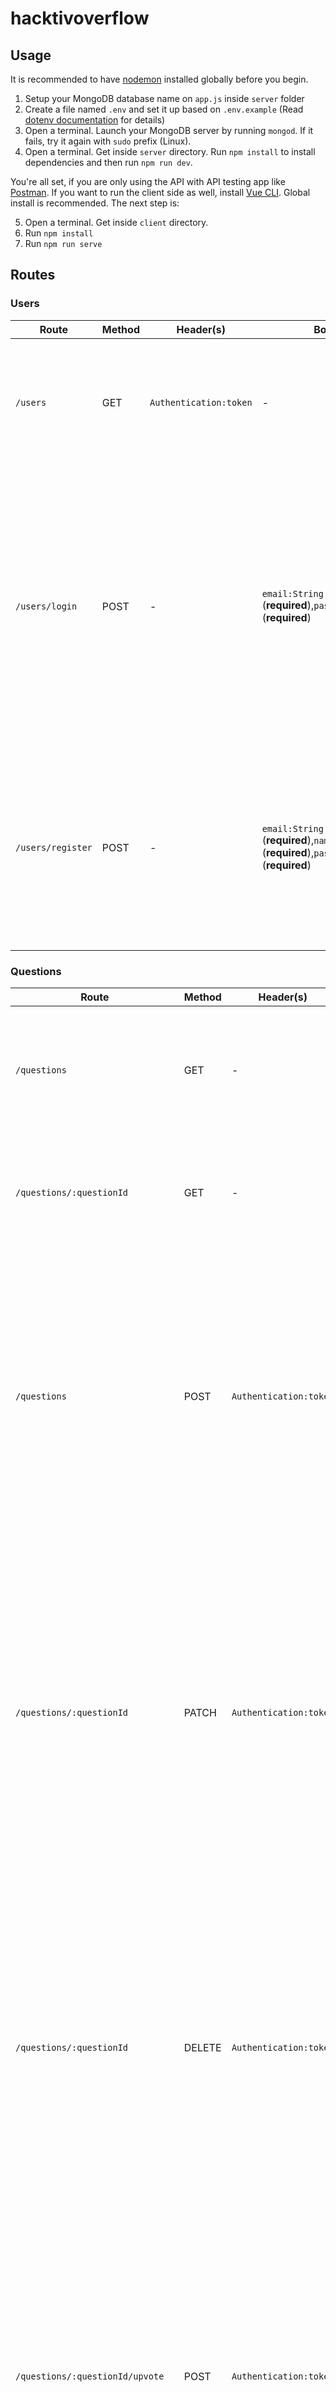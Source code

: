 # hacktivoverflow

## Usage

It is recommended to have [nodemon](https://nodemon.io/) installed globally before you begin.

1. Setup your MongoDB database name on `app.js` inside `server` folder
2. Create a file named `.env` and set it up based on `.env.example` (Read [dotenv documentation](dotenv) for details)
3. Open a terminal. Launch your MongoDB server by running `mongod`. If it fails, try it again with `sudo` prefix (Linux).
4. Open a terminal. Get inside `server` directory. Run `npm install` to install dependencies and then run `npm run dev`.

You're all set, if you are only using the API with API testing app like [Postman](https://www.getpostman.com/). If you want to run the client side as well, install [Vue CLI](https://cli.vuejs.org/). Global install is recommended. The next step is:

5. Open a terminal. Get inside `client` directory.
6. Run `npm install`
7. Run `npm run serve`

## Routes

### Users

| Route | Method | Header(s) | Body | Description | Response |
| ----- | ------ | --------- | ---- | ----------- | -------- |
| `/users` | GET | `Authentication:token` | - | Get all users | Success<br />Code: 200<br/>body: [{object user}, {object user}, ... ]<br /><br />Error:<br />(500)<br />body: {object error} |
| `/users/login` | POST | - | `email:String` (**required**),`password:String` (**required**) | Log in and obtain a `JSON Web Token` | Success<br />Code: 200<br/>body: [{object user}, {object user}, ... ]<br /><br />Error (wrong email/password):<br />(401)<br />body: {object error}<br /><br />Error (email not found):<br />(404)<br />body: {object error}<br /><br />Error:<br />(500)<br />body: {object error} |
| `/users/register` | POST | - | `email:String` (**required**),`name:String` (**required**),`password:String` (**required**) | Register a user | Success<br />Code: 201<br/>body: {token:String}<br /><br />Error (blank required field(s)):<br />(400)<br />body: {object error}<br /><br />Error:<br />(500)<br />body: {object error} |

### Questions

| Route | Method | Header(s) | Body | Params | Query | Description | Response |
| ----- | ------ | --------- | ---- | ------ | ----- | ----------- | -------- |
| `/questions` | GET | - | - | - | - | Get all questions | Success<br />Code: 200<br/>body: [{object question}, {object question}, ... ]<br/><br/>Error:<br />(500)<br />body: {object error} |
| `/questions/:questionId` | GET | - | - | `questionId` | - | Get a question | Success<br />Code: 200<br/>body: {object question}<br/><br/>Error:<br/>(500)<br />body: {object error} |
| `/questions` | POST | `Authentication:token` | `title:String` (**required**), `description:String` (**required**) | - | - | Create a question | Success<br />Code: 201<br/>body: {object question}<br /><br />Error (blank required field(s)):<br />(400)<br />body: {object error}<br /><br />Error (unauthenticated):<br />(401)<br />body: { message: "You are not authenticated. Please login." }<br /><br />Error:<br />(500)<br />body: {object error} |
| `/questions/:questionId` | PATCH | `Authentication:token` |  `title:String` (**required**), `description:String` (**required**) | `questionId` | - | Edit a question | Success<br />Code: 200<br/>body: { object updated question }<br /><br />Error (unauthenticated):<br />(401)<br />body: { message: "You are not authenticated. Please login."<br /><br />Error (unauthorized):<br />(401)<br />body: { message: "You are not authorized to perform this action." }<br /><br />Error:<br />(500)<br />body: {object error} |
| `/questions/:questionId` | DELETE | `Authentication:token` | - | `questionId` | - | Delete a product | Success<br />Code: 200<br/>body: { message: "delete success" }<br /><br />Error (unauthenticated):<br />(401)<br />body: { message: "You are not authenticated. Please login." }<br /><br />Error (unauthorized):<br />(401)<br />body: { message: "You are not authorized to perform this action." }<br /><br />Error:<br />(500)<br />body: {object error} |
| `/questions/:questionId/upvote` | POST | `Authentication:token` | - | `questionId` | - | Upvote a question | Success<br />Code: 200<br/>body: {object updated question}<br /><br />Error (unauthenticated):<br />(401)<br />body: { message: "You are not authenticated. Please login." }<br /><br />Error (unauthorized):<br />(401)<br />body: { message: "You are not authorized to perform this action." }<br /><br />Error:<br />(500)<br />body: {object error} |
| `/questions/:questionId/upvote` | DELETE | `Authentication:token` | - | `questionId` | - | Remove upvote from a question | Success<br />Code: 200<br/>body: {object updated question}<br /><br />Error (unauthenticated):<br />(401)<br />body: { message: "You are not authenticated. Please login." }<br /><br />Error (unauthorized):<br />(401)<br />body: { message: "You are not authorized to perform this action." }<br /><br />Error:<br />(500)<br />body: {object error} |
| `/questions/:questionId/downvote` | POST | `Authentication:token` | - | `questionId` | - | Downvote a question | Success<br />Code: 200<br/>body: {object updated question}<br /><br />Error (unauthenticated):<br />(401)<br />body: { message: "You are not authenticated. Please login." }<br /><br />Error (unauthorized):<br />(401)<br />body: { message: "You are not authorized to perform this action." }<br /><br />Error:<br />(500)<br />body: {object error} |
| `/questions/:questionId/downvote` | DELETE | `Authentication:token` | - | `questionId` | - | Remove downvote from a question | Success<br />Code: 200<br/>body: {object updated question}<br /><br />Error (unauthenticated):<br />(401)<br />body: { message: "You are not authenticated. Please login." }<br /><br />Error (unauthorized):<br />(401)<br />body: { message: "You are not authorized to perform this action." }<br /><br />Error:<br />(500)<br />body: {object error} |

### Answers

| Route | Method | Header(s) | Body | Params | Description | Response |
| ----- | ------ | --------- | ---- | ------ | ----- | ----------- | -------- |
| `/answers` | GET | - | - | - | - | Get all answers | Success<br />Code: 200<br/>body: [{ object answer }, { object answer }, ... ]<br/><br/>Error:<br />(500)<br />body: {object error} |
| `/answers/:answerId` | GET | - | - | `answerId` | - | Get an answer | Success<br />Code: 200<br/>body: {object answer}<br/><br/>Error:<br/>(500)<br />body: { object error } |
| `/answers` | POST | `Authentication:token` | `title:String` (**required**), `description:String` (**required**) | - | - | Create an answer | Success<br />Code: 201<br/>body: {object answer}<br /><br />Error (blank required field(s)):<br />(400)<br />body: { object error }<br /><br />Error (unauthenticated):<br />(401)<br />body: { message: "You are not authenticated. Please login." }<br /><br />Error:<br />(500)<br />body: { object error } |
| `/answers/:answerId` | PATCH | `Authentication:token` |  `title:String` (**required**), `description:String` (**required**) | `answerId` | - | Edit an answer | Success<br />Code: 200<br/>body: { object updated question }<br /><br />Error (unauthenticated):<br />(401)<br />body: { message: "You are not authenticated. Please login."<br /><br />Error (unauthorized):<br />(401)<br />body: { message: "You are not authorized to perform this action." }<br /><br />Error:<br />(500)<br />body: {object error} |
| `/answers/:answerId/upvote` | POST | `Authentication:token` | - | `questionId` | - | Upvote an answer | Success<br />Code: 200<br/>body: {object updated answer}<br /><br />Error (unauthenticated):<br />(401)<br />body: { message: "You are not authenticated. Please login." }<br /><br />Error (unauthorized):<br />(401)<br />body: { message: "You are not authorized to perform this action." }<br /><br />Error:<br />(500)<br />body: {object error} |
| `/answers/:answerId/upvote` | DELETE | `Authentication:token` | - | `questionId` | - | Remove upvote from an answer | Success<br />Code: 200<br/>body: {object updated answer}<br /><br />Error (unauthenticated):<br />(401)<br />body: { message: "You are not authenticated. Please login." }<br /><br />Error (unauthorized):<br />(401)<br />body: { message: "You are not authorized to perform this action." }<br /><br />Error:<br />(500)<br />body: {object error} |
| `/answers/:answerId/downvote` | POST | `Authentication:token` | - | `questionId` | - | Downvote an answer | Success<br />Code: 200<br/>body: {object updated answer}<br /><br />Error (unauthenticated):<br />(401)<br />body: { message: "You are not authenticated. Please login." }<br /><br />Error (unauthorized):<br />(401)<br />body: { message: "You are not authorized to perform this action." }<br /><br />Error:<br />(500)<br />body: {object error} |
| `/answers/:answerId/downvote` | DELETE | `Authentication:token` | - | `questionId` | - | Remove downvote from an answer | Success<br />Code: 200<br/>body: {object updated answer}<br /><br />Error (unauthenticated):<br />(401)<br />body: { message: "You are not authenticated. Please login." }<br /><br />Error (unauthorized):<br />(401)<br />body: { message: "You are not authorized to perform this action." }<br /><br />Error:<br />(500)<br />body: {object error} |
